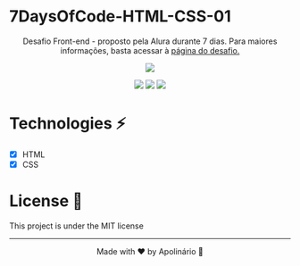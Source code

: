 # 7DaysOfCode-HTML-CSS-01

<p align="center">Desafio Front-end - proposto pela Alura durante 7 dias. Para maiores informações, basta acessar à <a href="https://7daysofcode.io/matricula/html-css-netflix">página do desafio.</a></p>
 
<p align="center">
<img src="assets/Netflix.gif"
</p>

<p align="center">
<img src="https://img.shields.io/github/languages/top/whoamiApolo/7DaysOfCode-HTML-CSS-01">
<img src="https://img.shields.io/github/repo-size/whoamiApolo/7DaysOfCode-HTML-CSS-01">
<img src="https://img.shields.io/github/license/whoamiApolo/7DaysOfCode-HTML-CSS-01">
</p>

# Technologies :zap:
- [x] HTML
- [x] CSS

# License 📑
This project is under the MIT license

---
<p align="center">Made with ❤️ by Apolinário 🤙
